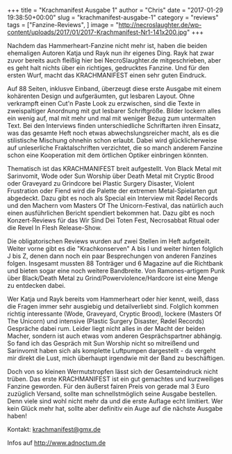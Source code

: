 +++
title = "Krachmanifest Ausgabe 1"
author = "Chris"
date = "2017-01-29 19:38:50+00:00"
slug = "krachmanifest-ausgabe-1"
category = "reviews"
tags = ["Fanzine-Reviews", ]
image = "http://necroslaughter.de/wp-content/uploads/2017/01/2017-Krachmanifest-Nr1-141x200.jpg"
+++

Nachdem das Hammerheart-Fanzine nicht mehr ist, haben die beiden ehemaligen Autoren Katja und Rayk nun ihr eigenes Ding. Rayk hat zwar zuvor bereits auch fleißig hier bei NecroSlaughter.de mitgeschrieben, aber es geht halt nichts über ein richtiges, gedrucktes Fanzine. Und für den ersten Wurf, macht das KRACHMANIFEST einen sehr guten Eindruck.

Auf 88 Seiten, inklusve Einband, überzeugt diese erste Ausgabe mit einem kohärenten Design und aufgeräumten, gut lesbaren Layout. Ohne verkrampft einen Cut'n Paste Look zu erzwischen, sind die Texte in zweispaltiger Anordnung mit gut lesbarer Schriftgröße. Bilder lockern alles ein wenig auf, mal mit mehr und mal mit weniger Bezug zum untermalten Text. Bei den Interviews finden unterschiedliche Schriftarten ihren Einsatz, was das gesamte Heft noch etwas abwechslungsreicher macht, als es die stilistische Mischung ohnehin schon erlaubt. Dabei wird glücklicherweise auf unleserliche Fraktalschriften verzichtet, die so manch anderem Fanzine schon eine Kooperation mit dem örtlichen Optiker einbringen könnten.

Thematisch ist das KRACHMANIFEST breit aufgestellt. Von Black Metal mit Sarinvomit, Wode oder Sun Worship über Death Metal mit Cryptic Brood oder Graveyard zu Grindcore bei Plastic Surgery Disaster, Violent Frustration oder Fiend wird die Palette der extremen Metal-Spielarten gut abgedeckt. Dazu gibt es noch als Special ein Interview mit Rødel Records und den Machern vom Masters Of The Unicorn-Festival, das natürlich auch einen ausführlichen Bericht spendiert bekommen hat. Dazu gibt es noch Konzert-Reviews für das Wir Sind Dei Toten Fest, Necrosabbat Ritual oder die Revel In Flesh Release-Show.

Die obligatorischen Reviews wurden auf zwei Stellen im Heft aufgeteilt. Weiter vorne gibt es die "Krachkonserven" A bis I und weiter hinten folglich J bis Z, denen dann noch ein paar Besprechungen von anderen Fanzines folgen. Insgesamt mussten 88 Tonträger und 6 Magazine auf die Richtbank und bieten sogar eine noch weitere Bandbreite. Von Ramones-artigem Punk über Black/Death Metal zu Grind/Powerviolence/Hardcore ist eine Menge zu entdecken dabei.

Wer Katja und Rayk bereits vom Hammerheart oder hier kennt, weiß, dass die Fragen immer sehr ausgiebig und detailverliebt sind. Folglich kommen richtig interessante (Wode, Graveyard, Cryptic Brood), lockere (Masters Of The Unicorn) und intensive (Plastic Surgery Disaster, Rødel Records) Gespräche dabei rum. Leider liegt nicht alles in der Macht der beiden Macher, sondern ist auch etwas vom anderen Gesprächspartner abhängig. So fand ich das Gespräch mit Sun Worship nicht so mitreißend und Sarinvomit haben sich als komplette Luftpumpen dargestellt - da vergeht mir direkt die Lust, mich überhaupt irgendwie mit der Band zu beschäftigen.

Doch von so kleinen Wermutstropfen lässt sich der Gesamteindruck nicht trüben. Das erste KRACHMANIFEST ist ein gut gemachtes und kurzweiliges Fanzine geworden. Für den äußerst fairen Preis von gerade mal 3 Euro zuzüglich Versand, sollte man schnellstmöglich seine Ausgabe bestellen. Denn viele sind wohl nicht mehr da und die erste Auflage echt limitiert. Wer kein Glück mehr hat, sollte aber definitiv ein Auge auf die nächste Ausgabe haben!

Kontakt: <a href="mailto:krachmanifest@gmx.de">krachmanifest@gmx.de</a>

Infos auf <a href="http://www.adnoctum.de">http://www.adnoctum.de</a>


